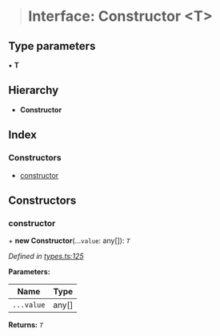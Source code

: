 > # Interface: Constructor <**T**>

## Type parameters

▪ **T**

## Hierarchy

* **Constructor**

## Index

### Constructors

* [constructor](_types_.constructor.md#constructor)

## Constructors

###  constructor

\+ **new Constructor**(...`value`: any[]): *`T`*

*Defined in [types.ts:125](https://github.com/polkadot-js/api/blob/dc1104b/packages/types/src/types.ts#L125)*

**Parameters:**

Name | Type |
------ | ------ |
`...value` | any[] |

**Returns:** *`T`*